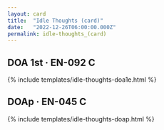 ```yaml
---
layout: card
title:  "Idle Thoughts (card)"
date:   "2022-12-26T06:00:00.000Z"
permalink: idle-thoughts_(card)
---
```


## DOA 1st &middot; EN-092 C

{% include templates/idle-thoughts-doa1e.html %}


## DOAp &middot; EN-045 C

{% include templates/idle-thoughts-doap.html %}

